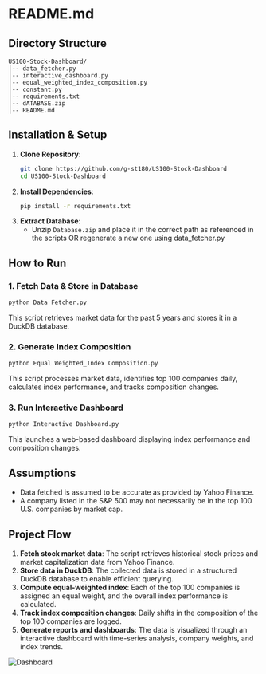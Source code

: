 # README.md

## Directory Structure
```
US100-Stock-Dashboard/
│-- data_fetcher.py
│-- interactive_dashboard.py
│-- equal_weighted_index_composition.py
│-- constant.py
│-- requirements.txt
│-- dATABASE.zip
│-- README.md
```

## Installation & Setup
1. **Clone Repository**:
   ```sh
   git clone https://github.com/g-st180/US100-Stock-Dashboard
   cd US100-Stock-Dashboard
   ```
2. **Install Dependencies**:
   ```sh
   pip install -r requirements.txt
   ```
3. **Extract Database**:
   - Unzip `Database.zip` and place it in the correct path as referenced in the scripts OR regenerate a new one using data_fetcher.py

## How to Run
### 1. Fetch Data & Store in Database
```sh
python Data Fetcher.py
```
This script retrieves market data for the past 5 years and stores it in a DuckDB database.

### 2. Generate Index Composition
```sh
python Equal Weighted_Index Composition.py
```
This script processes market data, identifies top 100 companies daily, calculates index performance, and tracks composition changes.

### 3. Run Interactive Dashboard
```sh
python Interactive Dashboard.py
```
This launches a web-based dashboard displaying index performance and composition changes.

## Assumptions
- Data fetched is assumed to be accurate as provided by Yahoo Finance.
- A company listed in the S&P 500 may not necessarily be in the top 100 U.S. companies by market cap.

## Project Flow
1. **Fetch stock market data**: The script retrieves historical stock prices and market capitalization data from Yahoo Finance.
2. **Store data in DuckDB**: The collected data is stored in a structured DuckDB database to enable efficient querying.
3. **Compute equal-weighted index**: Each of the top 100 companies is assigned an equal weight, and the overall index performance is calculated.
4. **Track index composition changes**: Daily shifts in the composition of the top 100 companies are logged.
5. **Generate reports and dashboards**: The data is visualized through an interactive dashboard with time-series analysis, company weights, and index trends.

![Dashboard](https://github.com/user-attachments/assets/5f458e70-2710-4cda-b542-27765f3cf083)


